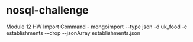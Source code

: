 # nosql-challenge
Module 12 HW 
Import Command - mongoimport --type json -d uk_food -c establishments --drop --jsonArray establishments.json
